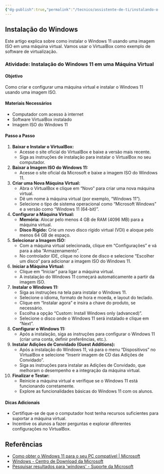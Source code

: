 ```yaml
---
{"dg-publish":true,"permalink":"/tecnico/assistente-de-ti/instalando-o-windows/","title":"Instalação do Windows","metatags":{"description":"Como instalar o Windows em uma máquina virtual."},"noteIcon":"default","updated":"2025-05-08T09:53:22.285-03:00"}
---
```


## Instalação do Windows

Este artigo explica sobre como instalar o Windows 11 usando uma imagem ISO em uma máquina virtual. Vamos usar o VirtualBox como exemplo de software de virtualização.

### Atividade: Instalação do Windows 11 em uma Máquina Virtual

#### Objetivo

Como criar e configurar uma máquina virtual e instalar o Windows 11 usando uma imagem ISO.

#### Materiais Necessários

- Computador com acesso à internet
- Software VirtualBox instalado
- Imagem ISO do Windows 11

#### Passo a Passo

1. **Baixar e Instalar o VirtualBox:**    
    - Acesse o site oficial do VirtualBox e baixe a versão mais recente.
    - Siga as instruções de instalação para instalar o VirtualBox no seu computador.
2. **Baixar a Imagem ISO do Windows 11:**    
    - Acesse o site oficial da Microsoft e baixe a imagem ISO do Windows 11.
3. **Criar uma Nova Máquina Virtual:**    
    - Abra o VirtualBox e clique em “Novo” para criar uma nova máquina virtual.
    - Dê um nome à máquina virtual (por exemplo, “Windows 11”).
    - Selecione o tipo de sistema operacional como “Microsoft Windows” e a versão como “Windows 11 (64-bit)”.
4. **Configurar a Máquina Virtual:**    
    - **Memória:** Alocar pelo menos 4 GB de RAM (4096 MB) para a máquina virtual.
    - **Disco Rígido:** Crie um novo disco rígido virtual (VDI) e aloque pelo menos 64 GB de espaço.
5. **Selecionar a Imagem ISO:**    
    - Com a máquina virtual selecionada, clique em “Configurações” e vá para a aba “Armazenamento”.
    - No controlador IDE, clique no ícone de disco e selecione “Escolher um disco” para adicionar a imagem ISO do Windows 11.
6. **Iniciar a Máquina Virtual:**    
    - Clique em “Iniciar” para ligar a máquina virtual.
    - A instalação do Windows 11 começará automaticamente a partir da imagem ISO.
7. **Instalar o Windows 11:**    
    - Siga as instruções na tela para instalar o Windows 11.
    - Selecione o idioma, formato de hora e moeda, e layout do teclado.
    - Clique em “Instalar agora” e insira a chave do produto, se necessário.
    - Escolha a opção “Custom: Install Windows only (advanced)”.
    - Selecione o disco onde o Windows 11 será instalado e clique em “Next”.
8. **Configurar o Windows 11:**    
    - Após a instalação, siga as instruções para configurar o Windows 11 (criar uma conta, definir preferências, etc.).
9. **Instalar Adições de Convidado (Guest Additions):**    
    - Após a instalação do Windows 11, vá para o menu “Dispositivos” no VirtualBox e selecione “Inserir imagem de CD das Adições de Convidado”.
    - Siga as instruções para instalar as Adições de Convidado, que melhoram o desempenho e a integração da máquina virtual.
10. **Finalizar e Testar:**    
    - Reinicie a máquina virtual e verifique se o Windows 11 está funcionando corretamente.
    - Explore as funcionalidades básicas do Windows 11 com os alunos.

#### Dicas Adicionais

- Certifique-se de que o computador host tenha recursos suficientes para suportar a máquina virtual.
- Incentive os alunos a fazer perguntas e explorar diferentes configurações no VirtualBox.

## Referências

- [Como obter o Windows 11 para o seu PC compatível | Microsoft](https://www.microsoft.com/pt-br/windows/get-windows-11)
- [Windows - Centro de Download da Microsoft](https://www.microsoft.com/pt-br/download/windows)
- [Pesquisar resultados para 'windows' - Suporte da Microsoft](https://support.microsoft.com/search/results?query=windows&isEnrichedQuery=false)
